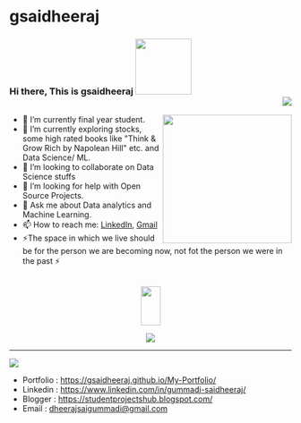 # gsaidheeraj
### Hi there, This is gsaidheeraj <img src="https://thumbs.gfycat.com/NextFelineAplomadofalcon-size_restricted.gif" width="100"> <div align = 'right'>![](https://komarev.com/ghpvc/?username=GSaiDheeraj&color=yellow) <p><em> 
</em></p> </div>

<img align='right' src="https://remakelearning.org/wp-content/uploads/2020/01/122.gif" width="230">

- 🔭 I’m currently final year student.
- 🌱 I’m currently exploring stocks, some high rated books like "Think & Grow Rich by Napolean Hill" etc. and Data Science/ ML.
- 👯 I’m looking to collaborate on Data Science stuffs
- 🤔 I’m looking for help with Open Source Projects.
- 💬 Ask me about Data analytics and Machine Learning.
- 📫 How to reach me: <a href= "https://www.linkedin.com/in/gummadi-saidheeraj/">LinkedIn</a>, <a href= "dheerajsaigummadi@gmail.com">Gmail</a>
- ⚡The space in which we live should be for the person we are becoming now, not fot the person we were in the past ⚡
<br><br>

<p align= "center"><img src="https://media2.giphy.com/media/QmGShkWAWid2hzCqHE/giphy.gif" width= "35" height= "70"></p>

<p align= "center"><img src="https://github-readme-stats.vercel.app/api?username=GSaiDheeraj&show_icons=true"></p>
<hr>
<img src="https://spectrapackautomation.com/img/contactme.gif" />

- Portfolio : https://gsaidheeraj.github.io/My-Portfolio/
- Linkedin : https://www.linkedin.com/in/gummadi-saidheeraj/
- Blogger : https://studentprojectshub.blogspot.com/
- Email : dheerajsaigummadi@gmail.com

